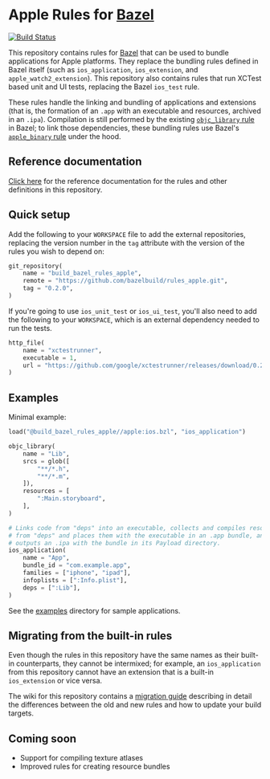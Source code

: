 # Apple Rules for [Bazel](https://bazel.build)

[![Build Status](https://travis-ci.org/bazelbuild/rules_apple.svg?branch=master)](https://travis-ci.org/bazelbuild/rules_apple)

This repository contains rules for [Bazel](https://bazel.build) that can be
used to bundle applications for Apple platforms. They replace the bundling
rules defined in Bazel itself (such as `ios_application`, `ios_extension`, and
`apple_watch2_extension`). This repository also contains rules that run XCTest
based unit and UI tests, replacing the Bazel `ios_test` rule.

These rules handle the linking and bundling of applications and extensions
(that is, the formation of an `.app` with an executable and resources,
archived in an `.ipa`). Compilation is still performed by the existing
[`objc_library` rule](https://bazel.build/versions/master/docs/be/objective-c.html#objc_library)
in Bazel; to link those dependencies, these bundling rules use Bazel's
[`apple_binary` rule](https://bazel.build/versions/master/docs/be/objective-c.html#apple_binary)
under the hood.

## Reference documentation

[Click here](https://github.com/bazelbuild/rules_apple/tree/master/doc/index.md)
for the reference documentation for the rules and other definitions in this
repository.

## Quick setup

Add the following to your `WORKSPACE` file to add the external repositories,
replacing the version number in the `tag` attribute with the version of the
rules you wish to depend on:

```python
git_repository(
    name = "build_bazel_rules_apple",
    remote = "https://github.com/bazelbuild/rules_apple.git",
    tag = "0.2.0",
)
```

If you're going to use `ios_unit_test` or `ios_ui_test`, you'll also need to add
the following to your `WORKSPACE`, which is an external dependency needed to run
the tests.

```python
http_file(
    name = "xctestrunner",
    executable = 1,
    url = "https://github.com/google/xctestrunner/releases/download/0.2.1/ios_test_runner.par",
)
```

## Examples

Minimal example:

```python
load("@build_bazel_rules_apple//apple:ios.bzl", "ios_application")

objc_library(
    name = "Lib",
    srcs = glob([
        "**/*.h",
        "**/*.m",
    ]),
    resources = [
        ":Main.storyboard",
    ],
)

# Links code from "deps" into an executable, collects and compiles resources
# from "deps" and places them with the executable in an .app bundle, and then
# outputs an .ipa with the bundle in its Payload directory.
ios_application(
    name = "App",
    bundle_id = "com.example.app",
    families = ["iphone", "ipad"],
    infoplists = [":Info.plist"],
    deps = [":Lib"],
)
```

See the [examples](https://github.com/bazelbuild/rules_apple/tree/master/examples)
directory for sample applications.

## Migrating from the built-in rules

Even though the rules in this repository have the same names as their built-in
counterparts, they cannot be intermixed; for example, an `ios_application` from
this repository cannot have an extension that is a built-in `ios_extension` or
vice versa.

The wiki for this repository contains a
[migration guide](https://github.com/bazelbuild/rules_apple/wiki/Migrating-from-the-native-rules)
describing in detail the differences between the old and new rules and how to
update your build targets.

## Coming soon

* Support for compiling texture atlases
* Improved rules for creating resource bundles
